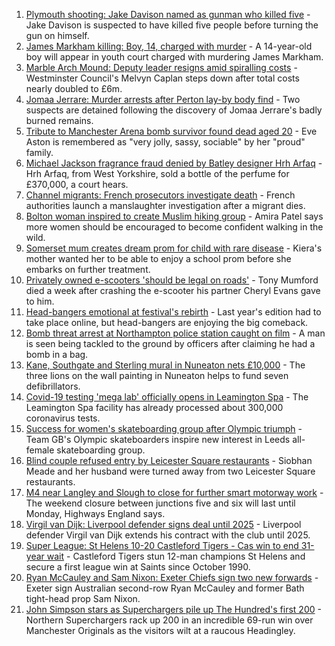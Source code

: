 1. [Plymouth shooting: Jake Davison named as gunman who killed five](https://www.bbc.co.uk/news/uk-england-devon-58197414) - Jake Davison is suspected to have killed five people before turning the gun on himself.
2. [James Markham killing: Boy, 14, charged with murder](https://www.bbc.co.uk/news/uk-england-london-58197629) - A 14-year-old boy will appear in youth court charged with murdering James Markham.
3. [Marble Arch Mound: Deputy leader resigns amid spiralling costs](https://www.bbc.co.uk/news/uk-england-london-58197626) - Westminster Council's Melvyn Caplan steps down after total costs nearly doubled to £6m.
4. [Jomaa Jerrare: Murder arrests after Perton lay-by body find](https://www.bbc.co.uk/news/uk-england-stoke-staffordshire-58199613) - Two suspects are detained following the discovery of Jomaa Jerrare's badly burned remains.
5. [Tribute to Manchester Arena bomb survivor found dead aged 20](https://www.bbc.co.uk/news/uk-england-birmingham-58194047) - Eve Aston is remembered as "very jolly, sassy, sociable" by her "proud" family.
6. [Michael Jackson fragrance fraud denied by Batley designer Hrh Arfaq](https://www.bbc.co.uk/news/uk-england-leeds-58198100) - Hrh Arfaq, from West Yorkshire, sold a bottle of the perfume for £370,000, a court hears.
7. [Channel migrants: French prosecutors investigate death](https://www.bbc.co.uk/news/uk-england-kent-58198605) - French authorities launch a manslaughter investigation after a migrant dies.
8. [Bolton woman inspired to create Muslim hiking group](https://www.bbc.co.uk/news/uk-england-manchester-58192877) - Amira Patel says more women should be encouraged to become confident walking in the wild.
9. [Somerset mum creates dream prom for child with rare disease](https://www.bbc.co.uk/news/uk-england-bristol-58181717) - Kiera's mother wanted her to be able to enjoy a school prom before she embarks on further treatment.
10. [Privately owned e-scooters 'should be legal on roads'](https://www.bbc.co.uk/news/uk-england-london-58190581) - Tony Mumford died a week after crashing the e-scooter his partner Cheryl Evans gave to him.
11. [Head-bangers emotional at festival's rebirth](https://www.bbc.co.uk/news/uk-england-derbyshire-58177937) - Last year's edition had to take place online, but head-bangers are enjoying the big comeback.
12. [Bomb threat arrest at Northampton police station caught on film](https://www.bbc.co.uk/news/uk-england-northamptonshire-58187469) - A man is seen being tackled to the ground by officers after claiming he had a bomb in a bag.
13. [Kane, Southgate and Sterling mural in Nuneaton nets £10,000](https://www.bbc.co.uk/news/uk-england-coventry-warwickshire-58188675) - The three lions on the wall painting in Nuneaton helps to fund seven defibrillators.
14. [Covid-19 testing 'mega lab' officially opens in Leamington Spa](https://www.bbc.co.uk/news/uk-england-coventry-warwickshire-58194409) - The Leamington Spa facility has already processed about 300,000 coronavirus tests.
15. [Success for women's skateboarding group after Olympic triumph](https://www.bbc.co.uk/news/uk-england-leeds-58178634) - Team GB's Olympic skateboarders inspire new interest in Leeds all-female skateboarding group.
16. [Blind couple refused entry by Leicester Square restaurants](https://www.bbc.co.uk/news/uk-england-london-58176720) - Siobhan Meade and her husband were turned away from two Leicester Square restaurants.
17. [M4 near Langley and Slough to close for further smart motorway work](https://www.bbc.co.uk/news/uk-england-berkshire-58191772) - The weekend closure between junctions five and six will last until Monday, Highways England says.
18. [Virgil van Dijk: Liverpool defender signs deal until 2025](https://www.bbc.co.uk/sport/football/58198972) - Liverpool defender Virgil van Dijk extends his contract with the club until 2025.
19. [Super League: St Helens 10-20 Castleford Tigers - Cas win to end 31-year wait](https://www.bbc.co.uk/sport/rugby-league/58193553) - Castleford Tigers stun 12-man champions St Helens and secure a first league win at Saints since October 1990.
20. [Ryan McCauley and Sam Nixon: Exeter Chiefs sign two new forwards](https://www.bbc.co.uk/sport/rugby-union/58200278) - Exeter sign Australian second-row Ryan McCauley and former Bath tight-head prop Sam Nixon.
21. [John Simpson stars as Superchargers pile up The Hundred's first 200](https://www.bbc.co.uk/sport/cricket/58195386) - Northern Superchargers rack up 200 in an incredible 69-run win over Manchester Originals as the visitors wilt at a raucous Headingley.
